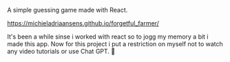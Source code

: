 A simple guessing game made with React.

https://michieladriaansens.github.io/forgetful_farmer/

It's been a while sinse i worked with react so to jogg my memory a bit i made this app.
Now for this project i put a restriction on myself not to watch any video tutorials or use Chat GPT. 🤖
